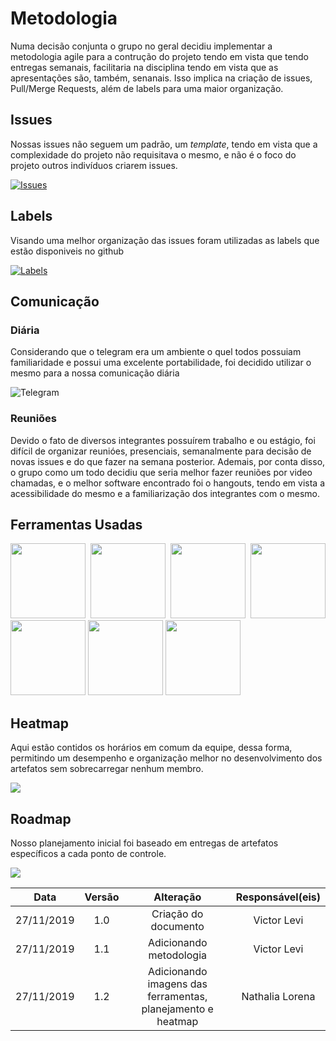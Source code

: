 # Metodologia

Numa decisão conjunta o grupo no geral decidiu implementar a metodologia agile para a contrução do projeto tendo em vista que tendo entregas semanais, facilitaria na disciplina tendo em vista que as apresentações são, também, senanais. Isso implica na criação de issues, Pull/Merge Requests, além de labels para uma maior organização.

## Issues

Nossas issues não seguem um padrão, um _template_, tendo em vista que a complexidade do projeto não requisitava o mesmo, e não é o foco do projeto outros indivíduos criarem issues.

[![Issues](https://raw.githubusercontent.com/Requisitos-de-Software/2019.2-Shazam/master/docs/assets/img/Metodologias/issues.png)](https://github.com/Requisitos-de-Software/2019.2-Shazam/issues?page=1&q=is%3Aissue+is%3Aclosed)

## Labels

Visando uma melhor organização das issues foram utilizadas as labels que estão disponiveis no github

[![Labels](https://raw.githubusercontent.com/Requisitos-de-Software/2019.2-Shazam/master/docs/assets/img/Metodologias/labels.png)](https://github.com/Requisitos-de-Software/2019.2-Shazam/labels)

## Comunicação

### Diária

Considerando que o telegram era um ambiente o quel todos possuiam familiaridade e possui uma excelente portabilidade, foi decidido utilizar o mesmo para a nossa comunicação diária

![Telegram](https://raw.githubusercontent.com/Requisitos-de-Software/2019.2-Shazam/master/docs/assets/img/Metodologias/telegram.png)

### Reuniões

Devido o fato de diversos integrantes possuírem trabalho e ou estágio, foi difícil de organizar reunióes, presenciais, semanalmente para decisão de novas issues e do que fazer na semana posterior. Ademais, por conta disso, o grupo como um todo decidiu que seria melhor fazer reuniões por video chamadas, e o melhor software encontrado foi o hangouts, tendo em vista a acessibilidade do mesmo e a familiarização dos integrantes com o mesmo.

## Ferramentas Usadas
<p align="justify">
<img src="https://raw.githubusercontent.com/Requisitos2-2019/Shazam/master/docs/assets/img/Metodologias/shazam.jpg" width="120px"  />

<img src="https://raw.githubusercontent.com/Requisitos2-2019/Shazam/master/docs/assets/img/Metodologias/mkdocs.jpg" width="120px" />

<img src="https://raw.githubusercontent.com/Requisitos2-2019/Shazam/master/docs/assets/img/Metodologias/telegram.jpg" width="120px" />

<img src="https://raw.githubusercontent.com/Requisitos2-2019/Shazam/master/docs/assets/img/Metodologias/hangouts.jpg" width="120px" />

<img src="https://raw.githubusercontent.com/Requisitos2-2019/Shazam/master/docs/assets/img/Metodologias/zenhub.jpg" width="120px" />

<img src="https://raw.githubusercontent.com/Requisitos2-2019/Shazam/master/docs/assets/img/Metodologias/drive.jpg" width="120px" />

<img src="https://raw.githubusercontent.com/Requisitos2-2019/Shazam/master/docs/assets/img/Metodologias/apresentacoes.jpg" width="120px" />
</p>

## Heatmap

Aqui estão contidos os horários em comum da equipe, dessa forma, permitindo um desempenho e organização melhor no desenvolvimento dos artefatos sem sobrecarregar nenhum membro.

<img src="https://raw.githubusercontent.com/Requisitos2-2019/Shazam/master/docs/assets/img/Metodologias/horariosEquipe.png" />

## Roadmap

Nosso planejamento inicial foi baseado em entregas de artefatos específicos a cada ponto de controle.

<img src="https://raw.githubusercontent.com/Requisitos2-2019/Shazam/master/docs/assets/img/Metodologias/planejamento.png" />


|Data|Versão|Alteração|Responsável(eis)|
|:--:|:----:|:-------:|:---:|
| 27/11/2019 | 1.0 | Criação do documento | Victor Levi |
| 27/11/2019 | 1.1 | Adicionando metodologia | Victor Levi |
| 27/11/2019 | 1.2 | Adicionando imagens das ferramentas, planejamento e heatmap| Nathalia Lorena |